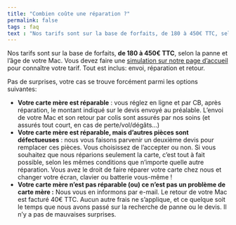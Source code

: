 ```yaml
---
title: "Combien coûte une réparation ?"
permalink: false
tags : faq
text : "Nos tarifs sont sur la base de forfaits, de 180 à 450€ TTC, selon la panne et l’âge de votre Mac. Vous devez faire une simulation sur notre page d’accueil : https://www.6337.fr/ pour connaître votre tarif. Tout est inclus: envoi, réparation et retour."
---
```



Nos tarifs sont sur la base de forfaits, **de 180 à 450€ TTC**, selon la panne et l’âge de votre Mac. Vous devez faire une [simulation sur notre page d’accueil](https://www.6337.fr/) pour connaître votre tarif. Tout est inclus: envoi, réparation et retour.

Pas de surprises, votre cas se trouve forcément parmi les options suivantes:

*   **Votre carte mère est réparable** : vous réglez en ligne et par CB, après réparation, le montant indiqué sur le devis envoyé au préalable. L’envoi de votre Mac et son retour par colis sont assurés par nos soins (et assurés tout court, en cas de perte/vol/dégâts…)
*   **Votre carte mère est réparable, mais d’autres pièces sont défectueuses** : nous vous faisons parvenir un deuxième devis pour remplacer ces pièces. Vous choisissez de l’accepter ou non. Si vous souhaitez que nous réparions seulement la carte, c’est tout à fait possible, selon les mêmes conditions que n’importe quelle autre réparation. Vous avez le droit de faire réparer votre carte chez nous et changer votre écran, clavier ou batterie vous-même !
*   **Votre carte mère n’est pas réparable (ou) ce n’est pas un problème de carte mère :** Nous vous en informons par e-mail. Le retour de votre Mac est facturé 40€ TTC. Aucun autre frais ne s’applique, et ce quelque soit le temps que nous avons passé sur la recherche de panne ou le devis. Il n’y a pas de mauvaises surprises.